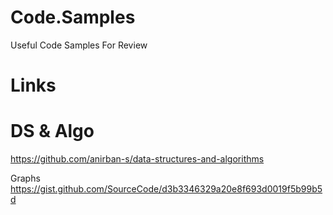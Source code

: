 # Code.Samples
Useful Code Samples For Review

# Links

# DS & Algo
https://github.com/anirban-s/data-structures-and-algorithms

Graphs
https://gist.github.com/SourceCode/d3b3346329a20e8f693d0019f5b99b5d


